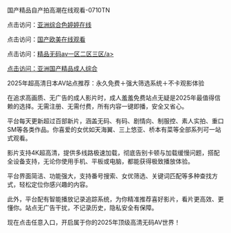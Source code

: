 国产精品自产拍高潮在线观看-0710TN

点击访问：<a href="https://heiliaoxqkkct.pages.dev">亚洲综合色婷婷在线</a>

点击访问：<a href="https://heiliaowt0d7p.pages.dev">国产欧美在线观看</a>

点击访问：<a href="https://heiliao2dmwwy.pages.dev">精品无码av一区二区三区/a>

点击访问：<a href="https://heiliaoga6s9v.pages.dev">亚洲国产精品成人综合</a>

2025年超高清日本AV站点推荐：永久免费＋强大筛选系统＋不卡观影体验

在追求高画质、无广告的成人影片时，成人羞羞免费站点无疑是2025年最值得信赖的选择。无需注册、无需付费，所有内容一键即播，安全又省心。

平台每天更新超过百部新片，涵盖无码、有码、剧情向、制服控、素人实拍、重口SM等各类作品。你喜爱的女优如天海翼、三上悠亚、桥本有菜等全部系列可一站式观看。

影片支持4K超高清，提供多线路极速加载，彻底告别卡顿与加载缓慢问题，搭配全设备支持，无论你使用手机、平板或电脑，都能获得极致播放体验。

平台界面简洁、功能强大，支持番号搜索、女优筛选、关键词匹配等多种查找方式，轻松定位你感兴趣的内容。

此外，平台配有智能播放记录追踪系统，为你精准推荐喜好影片，看片更高效、更懂你。站点无广告干扰，不记录历史，隐私安全有保障。

现在点击任意入口，开启属于你的2025年顶级高清无码AV世界！

<span style="display:none;">[Canonical link]  ( https://github.com/dtnnn20250710/riben166666 ）</span> 
